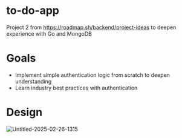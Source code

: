 # to-do-app
Project 2 from https://roadmap.sh/backend/project-ideas to deepen experience with Go and MongoDB

# Goals
- Implement simple authentication logic from scratch to deepen understanding
- Learn industry best practices with authentication

# Design
![Untitled-2025-02-26-1315](https://github.com/user-attachments/assets/640e17e3-b886-4723-a034-cb2e1a7ac05d)
